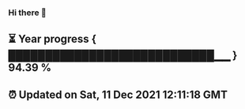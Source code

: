 ### Hi there 👋
⏳ Year progress { ████████████████████████████▁▁ } 94.39 %
---
⏰ Updated on Sat, 11 Dec 2021 12:11:18 GMT
---
